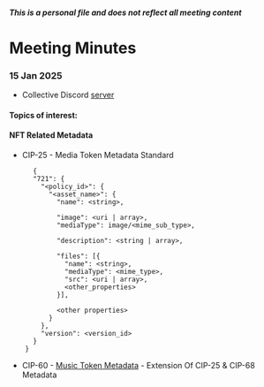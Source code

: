 ##### This is a personal file and does not reflect all meeting content

# Meeting Minutes

### 15 Jan 2025
- Collective Discord [server](https://discord.gg/sKdmXtsWYe)
#### Topics of interest:

#### NFT Related Metadata
- CIP-25 - Media Token Metadata Standard
```
      {
      "721": {
        "<policy_id>": {
          "<asset_name>": {
            "name": <string>,
    
            "image": <uri | array>,
            "mediaType": image/<mime_sub_type>,
    
            "description": <string | array>,
    
            "files": [{
              "name": <string>,
              "mediaType": <mime_type>,
              "src": <uri | array>,
              <other_properties>
            }],
    
            <other properties>
          }
        },
        "version": <version_id>
      }
    }
```
- CIP-60 - [Music Token Metadata](https://github.com/cardano-foundation/CIPs/tree/master/CIP-0060) - Extension Of CIP-25 & CIP-68 Metadata

